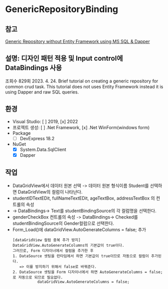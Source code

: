 ﻿# GenericRepositoryBinding

## 참고
[Generic Repository without Entity Framework using MS SQL & Dapper](https://youtu.be/a1Sbmv0qPpw?si=ZHxcAi_tQk-nyOrU)

## 설명:  디자인 패턴 적용 및 Input control에 DataBindings 사용
조회수 829회  2023. 4. 24.
Brief tutorial on creating a generic repository for common crud task.
This tutorial does not uses Entity Framework instead it is using Dapper and raw SQL queries.

## 환경
* Visual Studio: [ ] 2019, [x] 2022
* 프로젝트 생성: [ ] .Net Framework, [x] .Net WinForm(windows form)
* Package 
  * [ ] DevExpress 18.2
* NuGet
  * [x] System.Data.SqlClient
  * [x] Dapper 

## 작업
* DataGridView에서 데이터 원본 선택 -> 데이터 원본 형식이름 Student를 선택하면 DataGridView의 컬럼이 나타난다.
* studentIDTextEDit, fullNameTextEDit, ageTextBox,  addressTextBox 의 컨트롤의 속성 
* -> DataBindings-> Text를 studentBindingSource의 각 컬럼명을 선택한다.
* genderCheckBox 컨트롤의 속성 -> DataBindings-> Checked를 studentBindingSource의 Gender컬럼으로 선택한다.
* Form_Load()에 dataGridView.AutoGenerateColumns = false; 추가
    ```
    [dataGridView 컬럼 중복 추가 방지]
    DataGridView.AutoGenerateColumns의 기본값이 true이다.
    그러므로, Form 디자이너에서 컬럼을 추가한 후
    1. DataSource 셋팅을 런타임에서 하면 기본값이 true이므로 자동으로 컬럼이 추가된다. 
       => 이를 방지하기 위해서 false로 바꿔준다.
    2. DataSource 셋팅을 Form 디자이너에서 하면 AutoGenerateColumns = false;로 자동으로 되므로 필요없다.
               dataGridView.AutoGenerateColumns = false; 
    ```